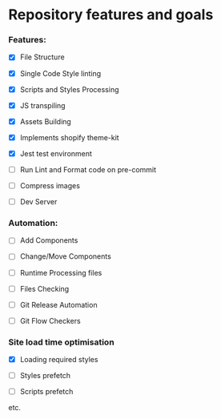 # Repository features and goals

### Features:

- [x] File Structure

- [x] Single Code Style linting

- [x] Scripts and Styles Processing

- [x] JS transpiling

- [x] Assets Building

- [x] Implements shopify theme-kit

- [x] Jest test environment
  
- [ ] Run Lint and Format code on pre-commit
  
- [ ] Compress images

- [ ] Dev Server


### Automation:

- [ ] Add Components

- [ ] Change/Move Components

- [ ] Runtime Processing files
- [ ] Files Checking

- [ ] Git Release Automation

- [ ] Git Flow Checkers

### Site load time optimisation

- [x] Loading required styles

- [ ] Styles prefetch

- [ ] Scripts prefetch

etc.
